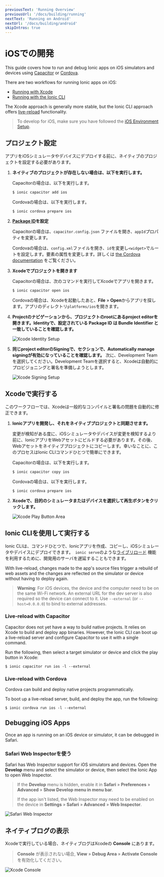 ```yaml
---
previousText: 'Running Overview'
previousUrl: '/docs/building/running'
nextText: 'Running on Android'
nextUrl: '/docs/building/android'
skipIntros: true
---
```


# iOSでの開発

<p class="intro">This guide covers how to run and debug Ionic apps on iOS simulators and devices using <a href="/docs/faq/glossary#capacitor">Capacitor</a> or <a href="/docs/faq/glossary#cordova">Cordova</a>.</p>

There are two workflows for running Ionic apps on iOS:
* [Running with Xcode](#running-with-xcode)
* [Running with the Ionic CLI](#running-with-the-ionic-cli)

The Xcode approach is generally more stable, but the Ionic CLI approach offers [live-reload](/docs/faq/glossary#livereload) functionality.

> To develop for iOS, make sure you have followed the [iOS Environment Setup](/docs/installation/ios).

## プロジェクト設定

アプリをiOSシミュレータやデバイスにデプロイする前に、ネイティブのプロジェクトを設定する必要があります。

1. <strong>ネイティブのプロジェクトが存在しない場合は、以下を実行します。</strong>

    Capacitorの場合は、以下を実行します。

    ```shell
    $ ionic capacitor add ios
    ```

    Cordovaの場合は、以下を実行します。

    ```shell
    $ ionic cordova prepare ios
    ```

1. <strong>[Package ID](/docs/faq/glossary#package-id)を設定</strong>

    Capacitorの場合は、`capacitor.config.json` ファイルを開き、`appId`プロパティを変更します。

    Cordovaの場合は、`config.xml`ファイルを開き、`id`を変更し`<widget>`でルートを設定します。要素の属性を変更します。詳しくは [the Cordova documentation](https://cordova.apache.org/docs/en/latest/config_ref/#widget) をご覧ください。

1. <strong><b>Xcode</b>でプロジェクトを開きます</strong>

    Capacitorの場合は、次のコマンドを実行してXcodeでアプリを開きます。

    ```shell
    $ ionic capacitor open ios
    ```

    Cordovaの場合は、Xcodeを起動したあと、**File** &raquo; **Open**からアプリを探します。アプリのディレクトリ`platforms/ios`を開きます。

1. <strong><b>Projectのナビゲーション</b>から、プロジェクトのrootにあるproject editorを開きます。**Identity**で、設定されている Package ID は Bundle Identifier と一致していることを確認します。</strong>

    ![Xcode Identity Setup](/docs/assets/img/running/ios-xcode-identity-setup.png)

1. <strong>同じproject editorの<b>Signing</b>で、セクションで、<b>Automatically manage signing</b>が有効になっていることを確認します。</strong> 次に、Development Teamを選択してください。Development Teamを選択すると、Xcodeは自動的にプロビジョニングと署名を準備しようとします。

    ![Xcode Signing Setup](/docs/assets/img/running/ios-xcode-signing-setup.png)

## Xcodeで実行する

このワークフローでは、Xcodeは一般的なコンパイルと署名の問題を自動的に修正できます。

1. <strong>Ionicアプリを開発し、それをネイティブプロジェクトと同期させます。</strong>

    変更が検知がある度に、iOSシミュレータやデバイスが変更を検知するより前に、IonicアプリをWebアセットにビルドする必要があります。その後、Webアセットをネイティブプロジェクトにコピーします。幸いなことに、このプロセスはIonic CLIコマンドひとつで簡単にできます。

    Capacitorの場合は、以下を実行します。

    ```shell
    $ ionic capacitor copy ios
    ```

    Cordovaの場合は、以下を実行します。

    ```shell
    $ ionic cordova prepare ios
    ```

1. <strong>Xcodeで、目的のシミュレータまたはデバイスを選択して再生ボタンをクリックします。</strong>

    ![Xcode Play Button Area](/docs/assets/img/running/ios-xcode-play-button-area.png)

## Ionic CLIを使用して実行する

Ionic CLIは、コマンドひとつで、Ionicアプリを作成、コピーし、iOSシミュレータやデバイスにデプロイできます。　`ionic serve`のような[ライブリロード](/docs/faq/glossary#livereload) 機能を利用するために、開発用のサーバを遅延することもできます。

With live-reload, changes made to the app's source files trigger a rebuild of web assets and the changes are reflected on the simulator or device without having to deploy again.

> **Warning**: For iOS devices, the device and the computer need to be on the same Wi-Fi network. An external URL for the dev server is also required so the device can connect to it. Use `--external` (or `--host=0.0.0.0`) to bind to external addresses.

### Live-reload with Capacitor

Capacitor does not yet have a way to build native projects. It relies on Xcode to build and deploy app binaries. However, the Ionic CLI can boot up a live-reload server and configure Capacitor to use it with a single command.

Run the following, then select a target simulator or device and click the play button in Xcode:

```shell
$ ionic capacitor run ios -l --external
```

### Live-reload with Cordova

Cordova can build and deploy native projects programmatically.

To boot up a live-reload server, build, and deploy the app, run the following:

```shell
$ ionic cordova run ios -l --external
```

## Debugging iOS Apps

Once an app is running on an iOS device or simulator, it can be debugged in Safari.

### Safari Web Inspectorを使う

Safari has Web Inspector support for iOS simulators and devices. Open the **Develop** menu and select the simulator or device, then select the Ionic App to open Web Inspector.

> If the **Develop** menu is hidden, enable it in **Safari** &raquo; **Preferences** &raquo; **Advanced** &raquo; **Show Develop menu in menu bar**.
>
> If the app isn't listed, the Web Inspector may need to be enabled on the device in **Settings** &raquo; **Safari** &raquo; **Advanced** &raquo; **Web Inspector**.

![Safari Web Inspector](/docs/assets/img/running/ios-safari-web-inspector-timelines.png)

## ネイティブログの表示

Xcodeで実行している場合、ネイティブログはXcodeの **Console** にあります。

> **Console** が表示されない場合, **View** &raquo; **Debug Area** &raquo; **Activate Console**を有効化してください。

![Xcode Console](/docs/assets/img/running/ios-xcode-console.png)
